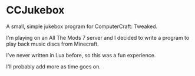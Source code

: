 # CCJukebox
A small, simple jukebox program for ComputerCraft: Tweaked.

I'm playing on an All The Mods 7 server and I decided to write a program to play back music discs from Minecraft.

I've never written in Lua before, so this was a fun experience.

I'll probably add more as time goes on.

